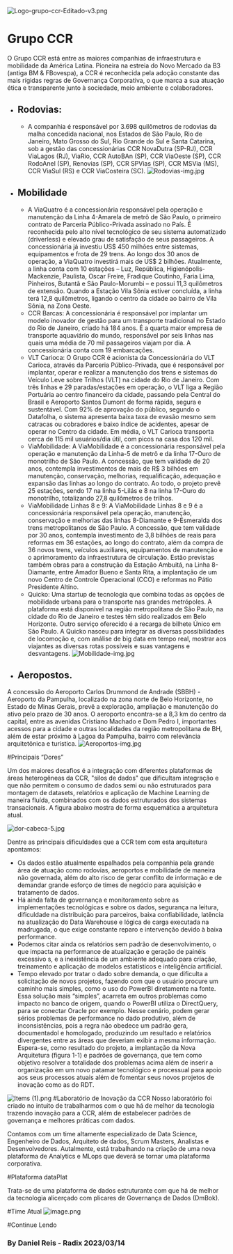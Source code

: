 ![Logo-grupo-ccr-Editado-v3.png](/.attachments/Logo-grupo-ccr-Editado-v3-4731596d-bb67-40d8-aab1-fd17b1b6bda0.png)

# Grupo CCR
O Grupo CCR está entre as maiores companhias de infraestrutura e mobilidade da América Latina. Pioneira na estreia do Novo Mercado da B3 (antiga BM & FBovespa), a CCR é reconhecida pela adoção constante das mais rígidas regras de Governança Corporativa, o que marca a sua atuação ética e transparente junto à sociedade, meio ambiente e colaboradores.

- ## Rodovias:

  - A companhia é responsável por 3.698 quilômetros de rodovias da malha concedida nacional, nos Estados de São Paulo, Rio de Janeiro, Mato Grosso do Sul, Rio Grande do Sul e Santa Catarina, sob a gestão das concessionárias CCR NovaDutra (SP-RJ), CCR ViaLagos (RJ), ViaRio, CCR AutoBAn (SP), CCR ViaOeste (SP), CCR RodoAnel (SP), Renovias (SP), CCR SPVias (SP), CCR MSVia (MS), CCR ViaSul (RS) e CCR ViaCosteira (SC).
![Rodovias-img.jpg](/.attachments/Rodovias-img-835f686d-7245-4cd3-9ebf-392e6592b2d8.jpg)

- ## Mobilidade

  - A ViaQuatro é a concessionária responsável pela operação e manutenção da Linha 4-Amarela de metrô de São Paulo, o primeiro contrato de Parceria Público-Privada assinado no País. É reconhecida pelo alto nível tecnológico de seu sistema automatizado (driverless) e elevado grau de satisfação de seus passageiros. A concessionária já investiu US$ 450 milhões entre sistemas, equipamentos e frota de 29 trens. Ao longo dos 30 anos de operação, a ViaQuatro investirá mais de US$ 2 bilhões. Atualmente, a linha conta com 10 estações – Luz, República, Higienópolis-Mackenzie, Paulista, Oscar Freire, Fradique Coutinho, Faria Lima, Pinheiros, Butantã e São Paulo-Morumbi – e possui 11,3 quilômetros de extensão. Quando a Estação Vila Sônia estiver concluída, a linha terá 12,8 quilômetros, ligando o centro da cidade ao bairro de Vila Sônia, na Zona Oeste.
  - CCR Barcas: A concessionária é responsável por implantar um modelo inovador de gestão para um transporte tradicional no Estado do Rio de Janeiro, criado há 184 anos. É a quarta maior empresa de transporte aquaviário do mundo, responsável por seis linhas nas quais uma média de 70 mil passageiros viajam por dia. A concessionária conta com 19 embarcações.
  - VLT Carioca: O Grupo CCR é acionista da Concessionária do VLT Carioca, através da Parceria Público-Privada, que é responsável por implantar, operar e realizar a manutenção dos trens e sistemas do Veículo Leve sobre Trilhos (VLT) na cidade do Rio de Janeiro. Com três linhas e 29 paradas/estações em operação, o VLT liga a Região Portuária ao centro financeiro da cidade, passando pela Central do Brasil e Aeroporto Santos Dumont de forma rápida, segura e sustentável. Com 92% de aprovação do público, segundo o Datafolha, o sistema apresenta baixa taxa de evasão mesmo sem catracas ou cobradores e baixo índice de acidentes, apesar de operar no Centro da cidade. Em média, o VLT Carioca transporta cerca de 115 mil usuários/dia útil, com picos na casa dos 120 mil.
  - ViaMobilidade: A ViaMobilidade é a concessionária responsável pela operação e manutenção da Linha-5 de metrô e da linha 17-Ouro de monotrilho de São Paulo. A concessão, que tem validade de 20 anos, contempla investimentos de mais de R$ 3 bilhões em manutenção, conservação, melhorias, requalificação, adequação e expansão das linhas ao longo do contrato. Ao todo, o projeto prevê 25 estações, sendo 17 na linha 5-Lilás e 8 na linha 17-Ouro do monotrilho, totalizando 27,8 quilômetros de trilhos.
  - ViaMobilidade Linhas 8 e 9: A ViaMobilidade Linhas 8 e 9 é a concessionária responsável pela operação, manutenção, conservação e melhorias das linhas 8-Diamante e 9-Esmeralda dos trens metropolitanos de São Paulo. A concessão, que tem validade por 30 anos, contempla investimento de 3,8 bilhões de reais para reformas em 36 estações, ao longo do contrato, além da compra de 36 novos trens, veículos auxiliares, equipamentos de manutenção e o aprimoramento da infraestrutura de circulação. Estão previstas também obras para a construção da Estação Ambuitá, na Linha 8-Diamante, entre Amador Bueno e Santa Rita, a implantação de um novo Centro de Controle Operacional (CCO) e reformas no Pátio Presidente Altino.
  - Quicko: Uma startup de tecnologia que combina todas as opções de mobilidade urbana para o transporte nas grandes metrópoles. A plataforma está disponível na região metropolitana de São Paulo, na cidade do Rio de Janeiro e testes têm sido realizados em Belo Horizonte. Outro serviço oferecido é a recarga de bilhete Único em São Paulo. A Quicko nasceu para integrar as diversas possibilidades de locomoção e, com análise de big data em tempo real, mostrar aos viajantes as diversas rotas possíveis e suas vantagens e desvantagens.
![Mobilidade-img.jpg](/.attachments/Mobilidade-img-4eb324da-2fda-4476-ab48-a21ae567052a.jpg)
 - ## Aeropostos.

A concessão do Aeroporto Carlos Drummond de Andrade (SBBH) - Aeroporto da Pampulha, localizado na zona norte de Belo Horizonte, no Estado de Minas Gerais, prevê a exploração, ampliação e manutenção do ativo pelo prazo de 30 anos. O aeroporto encontra-se a 8,3 km do centro da capital, entre as avenidas Cristiano Machado e Dom Pedro I, importantes acessos para a cidade e outras localidades da região metropolitana de BH, além de estar próximo à Lagoa da Pampulha, bairro com relevância arquitetônica e turística.
![Aeroportos-img.jpg](/.attachments/Aeroportos-img-8f49c388-9c17-4e58-892a-146393977335.jpg)

#Principais  “Dores”

Um dos maiores desafios é a integração com diferentes plataformas de áreas heterogêneas da CCR, "silos de dados" que dificultam integração e que não permitem o consumo de dados semi ou não estruturados para montagem de datasets, relatórios e aplicação de Machine Learning de maneira fluída, combinados com os dados estruturados dos sistemas transacionais. A figura abaixo mostra de forma esquemática a arquitetura atual.

![dor-cabeca-5.jpg](/.attachments/dor-cabeca-5-32a5c382-c352-468f-8310-d03308dfb8e8.jpg)

Dentre as principais dificuldades que a CCR tem com esta arquitetura apontamos:
- Os dados estão atualmente espalhados pela companhia pela grande área de atuação como rodovias, aeroportos e mobilidade de maneira não governada, além do alto risco de gerar conflito de informação e de demandar grande esforço de times de negócio para aquisição e tratamento de dados.
- Há ainda falta de governança e monitoramento sobre as implementações tecnológicas e sobre os dados, segurança na leitura, dificuldade na distribuição para parceiros, baixa confiabilidade, latência na atualização do Data Warehouse e lógica de carga executada na madrugada, o que exige constante reparo e intervenção devido à baixa performance.
- Podemos citar ainda os relatórios sem padrão de desenvolvimento, o que impacta na performance de atualização e geração de painéis excessivo s, e a inexistência de um ambiente adequado para criação, treinamento e aplicação de modelos estatísticos e inteligência artificial.
- Tempo elevado por tratar o dado sobre demanda, o que dificulta a solicitação de novos projetos, fazendo com que o usuário procure um caminho mais simples, como o uso do PowerBI diretamente na fonte. Essa solução mais “simples”, acarreta em outros problemas como impacto no banco de origem, quando o PowerBI utiliza o DirectQuery, para se conectar Oracle por exemplo. Nesse cenário, podem gerar sérios problemas de performance no dado produtivo, além de inconsistências, pois a regra não obedece um padrão gera, documentadol e homologado, produzindo um resultado e relatórios divergentes entre as áreas que deveriam exibir a mesma informação.
Espera-se, como resultado do projeto, a implantação da Nova Arquitetura (figura 1-1) e padrões de governança, que tem como objetivo resolver a totalidade dos problemas acima além de inserir a organização em um novo patamar tecnológico e processual para apoio aos seus processos atuais além de fomentar seus novos projetos de inovação como as do RDT.


![Items (1).png](/.attachments/Items%20(1)-faebc3f0-742a-4517-80a8-62be2dbc4f5a.png)
#Laboratório de Inovação da CCR
Nosso laboratório foi criado no intuito de trabalharmos com o que há de melhor da tecnologia trazendo inovação para a CCR, além de estabelecer padrões de governança e melhores práticas com dados.

Contamos com um time altamente especializado de Data Science, Engenheiro de Dados, Arquiteto de dados, Scrum Masters, Analistas e Desenvolvedores. Autalmente, está trabalhando na criação de uma nova plataforma de Analytics e MLops que deverá se tornar uma plataforma corporativa.

#Plataforma dataPlat

Trata-se de uma plataforma de dados estruturante com que há de melhor da tecnologia alicerçado com plicares de Governança de Dados (DmBok).

#Time Atual
![image.png](/.attachments/image-57f61326-5459-403d-978c-2af12ca3ea4f.png)

#Continue Lendo
[]()
### By Daniel Reis - Radix 2023/03/14